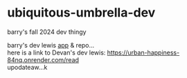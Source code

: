 # ubiquitous-umbrella-dev
barry's fall 2024 dev thingy


barry's dev lewis [app](https://ubiquitous-umbrella-dev.onrender.com/read) & repo... 
<br>
here is a link to Devan's dev lewis: https://urban-happiness-84nq.onrender.com/read
<br>
upodateaw...k 
